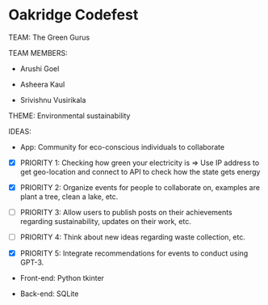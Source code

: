 # Oakridge Codefest

TEAM: The Green Gurus

TEAM MEMBERS:

- Arushi Goel

- Asheera Kaul

- Srivishnu Vusirikala

THEME:  Environmental sustainability 

IDEAS: 
- App: Community for eco-conscious individuals to collaborate

- [x] PRIORITY 1: Checking how green your electricity is => Use IP address to get geo-location and connect to API to check how the state gets energy

- [x] PRIORITY 2: Organize events for people to collaborate on, examples are plant a tree, clean a lake, etc. 

- [ ] PRIORITY 3: Allow users to publish posts on their achievements regarding sustainability, updates on their work, etc. 

- [ ] PRIORITY 4: Think about new ideas regarding waste collection, etc.

- [x] PRIORITY 5: Integrate recommendations for events to conduct using GPT-3.

- Front-end: Python tkinter

- Back-end: SQLite